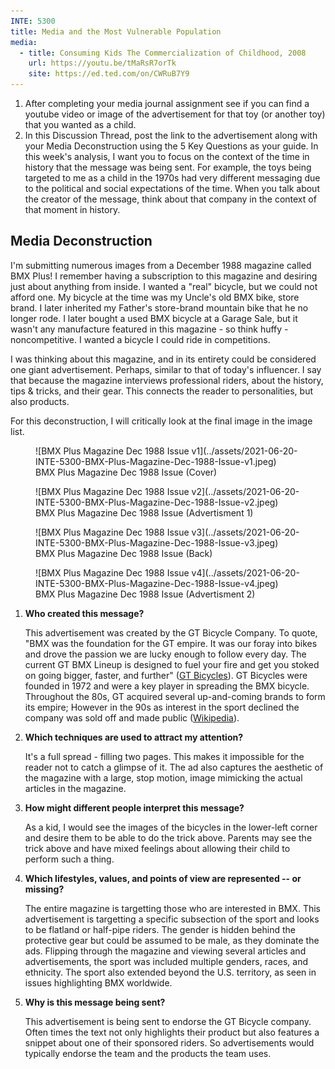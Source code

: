 ```yaml
---
INTE: 5300
title: Media and the Most Vulnerable Population
media:
  - title: Consuming Kids The Commercialization of Childhood, 2008
    url: https://youtu.be/tMaRsR7orTk
    site: https://ed.ted.com/on/CWRuB7Y9
---
```


1. After completing your media journal assignment see if you can find a youtube video or image of the advertisement for that toy (or another toy) that you wanted as a child.
2. In this Discussion Thread, post the link to the advertisement along with your Media Deconstruction using the 5 Key Questions as your guide. In this week's analysis, I want you to focus on the context of the time in history that the message was being sent. For example, the toys being targeted to me as a child in the 1970s had very different messaging due to the political and social expectations of the time. When you talk about the creator of the message, think about that company in the context of that moment in history.

## Media Deconstruction

I'm submitting numerous images from a December 1988 magazine called BMX Plus! I remember having a subscription to this magazine and desiring just about anything from inside. I wanted a "real" bicycle, but we could not afford one. My bicycle at the time was my Uncle's old BMX bike, store brand. I later inherited my Father's store-brand mountain bike that he no longer rode. I later bought a used BMX bicycle at a Garage Sale, but it wasn't any manufacture featured in this magazine - so think huffy - noncompetitive. I wanted a bicycle I could ride in competitions.

I was thinking about this magazine, and in its entirety could be considered one giant advertisement. Perhaps, similar to that of today's influencer. I say that because the magazine interviews professional riders, about the history, tips & tricks, and their gear. This connects the reader to personalities, but also products.

For this deconstruction, I will critically look at the final image in the image list.

<figure markdown>
  ![BMX Plus Magazine Dec 1988 Issue v1](../assets/2021-06-20-INTE-5300-BMX-Plus-Magazine-Dec-1988-Issue-v1.jpeg)
  <figcaption markdown>BMX Plus Magazine Dec 1988 Issue (Cover)</figcaption>
</figure>

<figure markdown>
  ![BMX Plus Magazine Dec 1988 Issue v2](../assets/2021-06-20-INTE-5300-BMX-Plus-Magazine-Dec-1988-Issue-v2.jpeg)
  <figcaption markdown>BMX Plus Magazine Dec 1988 Issue (Advertisment 1)</figcaption>
</figure>

<figure markdown>
  ![BMX Plus Magazine Dec 1988 Issue v3](../assets/2021-06-20-INTE-5300-BMX-Plus-Magazine-Dec-1988-Issue-v3.jpeg)
  <figcaption markdown>BMX Plus Magazine Dec 1988 Issue (Back)</figcaption>
</figure>

<figure markdown>
  ![BMX Plus Magazine Dec 1988 Issue v4](../assets/2021-06-20-INTE-5300-BMX-Plus-Magazine-Dec-1988-Issue-v4.jpeg)
  <figcaption markdown>BMX Plus Magazine Dec 1988 Issue (Advertisment 2)</figcaption>
</figure>

1. **Who created this message?**

    This advertisement was created by the GT Bicycle Company. To quote, "BMX was the foundation for the GT empire. It was our foray into bikes and drove the passion we are lucky enough to follow every day. The current GT BMX Lineup is designed to fuel your fire and get you stoked on going bigger, faster, and further" ([GT Bicycles](https://www.gtbicycles.com/can_en/bikes/bmx)). GT Bicycles were founded in 1972 and were a key player in spreading the BMX bicycle. Throughout the 80s, GT acquired several up-and-coming brands to form its empire; However in the 90s as interest in the sport declined the company was sold off and made public ([Wikipedia](https://en.wikipedia.org/wiki/GT_Bicycles)).

2. **Which techniques are used to attract my attention?**

    It's a full spread - filling two pages. This makes it impossible for the reader not to catch a glimpse of it. The ad also captures the aesthetic of the magazine with a large, stop motion, image mimicking the actual articles in the magazine.

3. **How might different people interpret this message?**

    As a kid, I would see the images of the bicycles in the lower-left corner and desire them to be able to do the trick above. Parents may see the trick above and have mixed feelings about allowing their child to perform such a thing.

4. **Which lifestyles, values, and points of view are represented -- or missing?**

    The entire magazine is targetting those who are interested in BMX. This advertisement is targetting a specific subsection of the sport and looks to be flatland or half-pipe riders. The gender is hidden behind the protective gear but could be assumed to be male, as they dominate the ads. Flipping through the magazine and viewing several articles and advertisements, the sport was included multiple genders, races, and ethnicity. The sport also extended beyond the U.S. territory, as seen in issues highlighting BMX worldwide.

5. **Why is this message being sent?**

    This advertisement is being sent to endorse the GT Bicycle company. Often times the text not only highlights their product but also features a snippet about one of their sponsored riders. So advertisements would typically endorse the team and the products the team uses.
